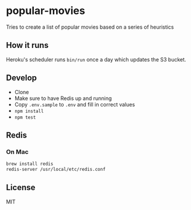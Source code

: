 # popular-movies

Tries to create a list of popular movies based on a series of heuristics

## How it runs

Heroku's scheduler runs `bin/run` once a day which updates the S3 bucket.

## Develop

* Clone
* Make sure to have Redis up and running
* Copy `.env.sample` to `.env` and fill in correct values
* `npm install`
* `npm test`

## Redis

### On Mac

```bash
brew install redis
redis-server /usr/local/etc/redis.conf
```

## License

MIT
